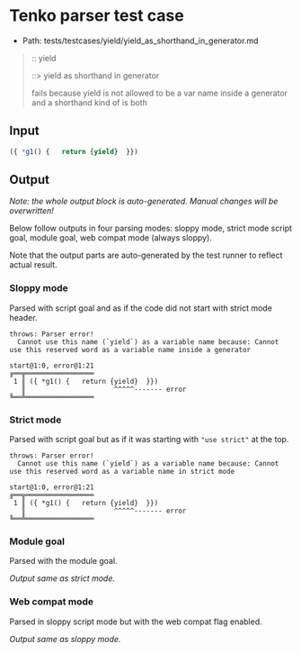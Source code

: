 # Tenko parser test case

- Path: tests/testcases/yield/yield_as_shorthand_in_generator.md

> :: yield
>
> ::> yield as shorthand in generator
>
> fails because yield is not allowed to be a var name inside a generator and a shorthand kind of is both

## Input


`````js
({ *g1() {   return {yield}  }})
`````

## Output

_Note: the whole output block is auto-generated. Manual changes will be overwritten!_

Below follow outputs in four parsing modes: sloppy mode, strict mode script goal, module goal, web compat mode (always sloppy).

Note that the output parts are auto-generated by the test runner to reflect actual result.

### Sloppy mode

Parsed with script goal and as if the code did not start with strict mode header.

`````
throws: Parser error!
  Cannot use this name (`yield`) as a variable name because: Cannot use this reserved word as a variable name inside a generator

start@1:0, error@1:21
╔══╦═════════════════
 1 ║ ({ *g1() {   return {yield}  }})
   ║                      ^^^^^------- error
╚══╩═════════════════

`````

### Strict mode

Parsed with script goal but as if it was starting with `"use strict"` at the top.

`````
throws: Parser error!
  Cannot use this name (`yield`) as a variable name because: Cannot use this reserved word as a variable name in strict mode

start@1:0, error@1:21
╔══╦═════════════════
 1 ║ ({ *g1() {   return {yield}  }})
   ║                      ^^^^^------- error
╚══╩═════════════════

`````


### Module goal

Parsed with the module goal.

_Output same as strict mode._

### Web compat mode

Parsed in sloppy script mode but with the web compat flag enabled.

_Output same as sloppy mode._
